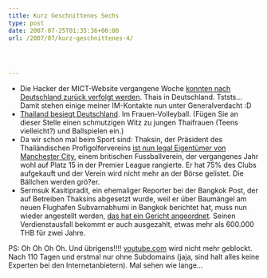 ```yaml
---
title: Kurz Geschnittenes Sechs
type: post
date: 2007-07-25T01:35:36+00:00
url: /2007/07/kurz-geschnittenes-4/




---
```

  * Die Hacker der <span class="caps">MICT</span>-Website vergangene Woche [konnten nach Deutschland zurück verfolgt werden][1]. Thais in Deutschland. Tststs... Damit stehen einige meiner IM-Kontakte nun unter Generalverdacht :D
  * [Thailand besiegt Deutschland][2]. Im Frauen-Volleyball. (Fügen Sie an dieser Stelle einen schmutzigen Witz zu jungen Thaifrauen (Teens vielleicht?) und Ballspielen ein.)
  * Da wir schon mal beim Sport sind: Thaksin, der Präsident des Thailändischen Profigolfervereins [ist nun legal Eigentümer von Manchester City][3], einem britischen Fussballverein, der vergangenes Jahr wohl auf Platz 15 in der Premier League rangierte. Er hat 75% des Clubs aufgekauft und der Verein wird nicht mehr an der Börse gelistet. Die Bällchen werden grö?er.
  * Sermsuk Kasitipradit, ein ehemaliger Reporter bei der Bangkok Post, der auf Betreiben Thaksins abgesetzt wurde, weil er über Baumängel am neuen Flughafen Subvarnabhumi in Bangkok berichtet hat, muss nun wieder angestellt werden, [das hat ein Gericht angeordnet][4]. Seinen Verdienstausfall bekommt er auch ausgezahlt, etwas mehr als 600.000 THB für zwei Jahre.

PS: Oh Oh Oh Oh. Und übrigens!!!! [youtube.com][5] wird nicht mehr geblockt. Nach 110 Tagen und erstmal nur ohne Subdomains (jaja, sind halt alles keine Experten bei den Internetanbietern). Mal sehen wie lange...

 [1]: http://www.asiamedia.ucla.edu/article.asp?parentid=74362
 [2]: http://www.bangkokpost.com/Sports/24Jul2007_sport30.php
 [3]: http://www.nationmultimedia.com/breakingnews/read.php?newsid=30042041
 [4]: http://www.nationmultimedia.com/breakingnews/read.php?newsid=30042204
 [5]: http://youtube.com/
